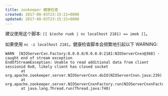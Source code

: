 ```yaml
---
title: zookeeper 健康检查
created: 2017-08-03T23:15:21+0800
updated: 2017-08-03T23:15:21+0800
---
```



建议使用这个脚本: `[[ $(echo ruok | nc localhost 2181) == imok ]]`。

如果使用 `nc -z localhost 2181`，健康检查脚本会频繁地引起以下 WARNING:

```
WARN  [NIOServerCxn.Factory:0.0.0.0/0.0.0.0:2181:NIOServerCnxn@368] - caught end of stream exception
EndOfStreamException: Unable to read additional data from client sessionid 0x0, likely client has closed socket
       at org.apache.zookeeper.server.NIOServerCnxn.doIO(NIOServerCnxn.java:239)
       at org.apache.zookeeper.server.NIOServerCnxnFactory.run(NIOServerCnxnFactory.java:203)
       at java.lang.Thread.run(Thread.java:748)
```
